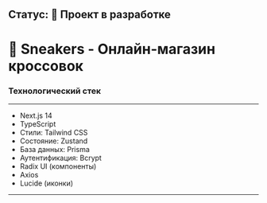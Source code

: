 ## Статус: 🚧 Проект в разработке

# 👟 Sneakers - Онлайн-магазин кроссовок

### Технологический стек

---

- Next.js 14
- TypeScript
- Стили: Tailwind CSS
- Состояние: Zustand
- База данных: Prisma
- Аутентификация: Bcrypt
- Radix UI (компоненты)
- Axios
- Lucide (иконки)

---
